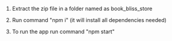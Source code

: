 
1. Extract the zip file in a folder named as book_bliss_store

2. Run command "npm i" (it will install all dependencies needed)

3. To run the app run command "npm start"